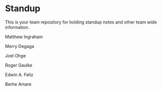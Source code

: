 # Standup

This is your team repository for holding standup notes and other team wide information. 

Matthew Ingraham

Merry Degaga

Joel Ohge

Roger Gaulke

Edwin A. Feliz

Berhe Amare
